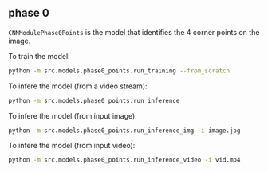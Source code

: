 ## phase 0

`CNNModulePhase0Points` is the model that identifies the 4 corner points on the image.

To train the model:

```bash
python -m src.models.phase0_points.run_training --from_scratch
```

To infere the model (from a video stream):

```bash
python -m src.models.phase0_points.run_inference
```

To infere the model (from input image):

```bash
python -m src.models.phase0_points.run_inference_img -i image.jpg
```

To infere the model (from input video):

```bash
python -m src.models.phase0_points.run_inference_video -i vid.mp4
```

